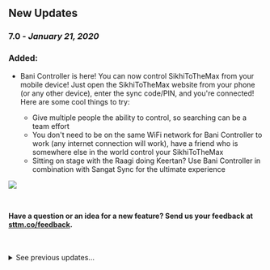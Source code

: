 ## New Updates

### 7.0 - _January 21, 2020_

### Added:

- Bani Controller is here! You can now control SikhiToTheMax from your mobile device! Just open the SikhiToTheMax website from your phone (or any other device), enter the sync code/PIN, and you're connected! Here are some cool things to try:

  - Give multiple people the ability to control, so searching can be a team effort
  - You don't need to be on the same WiFi network for Bani Controller to work (any internet connection will work), have a friend who is somewhere else in the world control your SikhiToTheMax
  - Sitting on stage with the Raagi doing Keertan? Use Bani Controller in combination with Sangat Sync for the ultimate experience

![](./assets/img/help_images/desktop-bani-controller.jpg)

</br>

**Have a question or an idea for a new feature? Send us your feedback at [sttm.co/feedback](https://www.sttm.co/feedback).**

</br>

<br/>  
<details><summary>See previous updates...</summary>
  
### 6.3.2 - _January 7, 2020_

### Improved:

- Fixed a bug that was causing Chromecast not to work as expected 
- Fixed a bug that was causing translations not to appear in Bani Overlay

### 6.3.1 - _December 27, 2019_

### Improved:

- Fixed copy & paste support for new languages 
- Various code enhancements

</br>

### 6.3 - _December 13, 2019_

### Added:

- Added Spanish translations and Devanagari transliterations! Choose your language preference in the Settings menu

![](./assets/img/help_images/desktop-dev-spanish.png)

### Improved:

- Added a hover effect when using the Gurmukhi keyboard to make it easier to see which letter you are clicking
- Fixed a bug with Quick Tools not appearing

### 6.2.1 - _December 3, 2019_

### Improved:

- We fixed a bug that was causing the Anand Karaj ceremony not to display correctly

### 6.2 - _November 26, 2019_

### Improved:

- Bani Overlay has been revamped! We have enhanced the UI to make things a little cleaner and less cluttered
- The SikhiToTheMax logo has been added to Bani Overlay as default and can be turned off with the new "Logo" toggle
- The "Show Annoucements in Overlay" toggle has been moved to the Bani Overlay toolbar
- The Dhan Guru Nanak Gurpurab theme has been removed. Stay tuned for more special themes in the future!
  ![](./assets/img/help_images/desktop-new-overlay.png)

### 6.1 - _November 14, 2019_

### Improved:

- We've added a dedicated font size slider for announcements (includes Mool Mantra, Waheguru, Dhan Guru, and Sangat Sync slides as well)
- Fixed various UI bugs relating to Sangat Sync

### 6.0 - _November 9, 2019_

### New:

- Sangat Sync! An amazing new way to have sangat follow along what is being shown on SikhiToTheMax. Just visit sttm.co/sync and enter the pairing code to get started. Note: This feature is still in beta, please send us your feedback at sttm.co/feedback!
  ![](./assets/img/help_images/desktop-sangat-sync.png)

* Special new theme! We have added a new theme to celebrate Guru Nanak Dev Jee's 550th Gurpurab!
  ![](./assets/img/help_images/desktop-550-theme.png)

- Copy and paste! You can now copy a line from within SikhiToTheMax and paste it outside the app! Click a line from the shabad, and press CTRL (or CMD for Mac) + C to copy it. It will copy everything that is being shown on the slide, including translations!  
  
### 5.3.4 - _September 18, 2019_
     
### Improved:

- Added the ability to choose if annoucements should appear in Bani Overlay
- Fixed a bug that would cause annoucements to be hard to read when using dark themes
- Fixed a bug that would cause the last line of Anand Sahib (Bhog) not to display properly
- Fixed a bug that would cause a white screen to flash upon app launch
- Fixed a bug that caused the spacebar not to function properly

### 5.3.3 - _190822_

### Improved:

- Fixed a bug when using Bani Overlay with longer Banis/Shabads

### 5.3.2 - _190806_

### Improved:

- Bug fixes & UI enhancements

### 5.3 - _190715_

### Added:

- New shortcut for inserting an annoucement or displaying a "Dhan Guru" slide. Just press CTRL (or CMD for Mac) + G
  ![](./assets/img/help_images/desktop-dhan-modal.jpg)

### Improved:

- You can now press enter after searching and it will automatically open the first result
- Fixed a bug with Bani Overlay and the Anand Karaj Ceremony
- Bug fixes & UI enhancements

### 5.2 - _190702_

### Added:

- Check out the new Ceremonies tab - we've put every Shabad you need for an Anand Kaaraj in one place!
  ![](./assets/img/help_images/desktop-ceremonies.png)

- Make your live streams stand out with all new Bani Overlay themes!

- Did you know SikhiToTheMax has keyboard shortcuts?
  - CTRL (or CMD for Mac) + / = Search bar
  - CTRL (or CMD for Mac) + 1 = Waheguru Slide
  - CTRL (or CMD for Mac) + 2 = Mool Mantra
  - CTRL (or CMD for Mac) + 3 = Blank Slide
  - CTRL (or CMD for Mac) + 4 = Anand Sahib (Bhog)
  - CTRL (or CMD for Mac) + 5 = Help Menu
  - CTRL (or CMD for Mac) + 6 = Shortcut Legend

### Improved:

- Expanded Vishraams to be supported on all themes
- Switching between Banis / Shabads is now much easier, history will remember where you left off
- Fixed several bugs when using Chromecast
- Bug fixes & UI enhancements

### 5.0 - _190506_

### Added:

- Sundar Gutka! Now you can easily access compiled Banis such as Nitnem, Asa Kee Vaar, Sukhmani Sahib, and so much more
  ![](./assets/img/help_images/SG.gif)
- Thanks to your feedback, we have added two different styles of Vishraams. You can enable this in the Settings
  ![](./assets/img/help_images/desktop-vishraams.gif)

### Improved:

- SikhiToTheMax will no longer open a second instance if it is already open
- Bug fixes & UI enhancements

### 4.5 - _190312_

### Added:

- Added Shortcut Tray! A quick way to access Anand Sahib (6 Paurees + Salok), Mool Mantra, and more!

### Improved:

- Quick Tools will now overlay instead of push for a more accurate preview
- Fixed an issue with Quick Tools when using certain themes
- Bani Overlay will now clear the current shabad upon closing the app

### 4.4.1 - _190223_

### Improved:

- Fixed a bug that would cause preferences to be reset
- Removed the animation that occurred when changing slides with the "Next Line" toggle enabled

### 4.4 - _190212_

### Added:

- Added the ability to upload multiple custom backgrounds and save them for future use
- Added an option to hide the quick tools menu

### Improved:

- Moved all settings to a dedicated tab and removed duplicate options
- Fixed an issue when using the "Next Line" toggle that caused a large gap on the slide
- Fixed some issues with the custom background uploader
- Fixed some formatting issues when using Chromecast
- Fixed an issue where font sliders would not respond
- Updated the Help Guide with new information and images
- Updated Help Guide to no longer require an internet connection

### 4.3 - _190115_

### Added:

- You can now upload a custom background image! Check out the Custom option in the Themes menu
- Added wildcard support. Type a \* when you are searching if you are unsure of a letter. See the Help section for more info
- Pressing CTRL (Windows) or CMD (Mac) + E will now display a blank slide
- You can now paste text into the search field
- When viewing a Shabad, you can now press a letter on your keyboard to go to the next panktee that starts with that letter
- We have added Google Analytics to help support our future updates. You can toggle this off/on in the settings

### Improved:

- The announcements section now supports formatting, line breaks, and spacing!
- We've made the toggle for Presenter View more accessible

### 4.2.3 - _181115_

- Bug Fixes

### 4.2.1 - _181103_

#### Improved

- Bug Fixes for Windows 7 and 8 users. For the best SikhiToTheMax experience, consider updating to Windows 10.

### 4.2.0 - _181031_

#### Improved

- **Searching**: Your searches will be faster than ever thanks to our improved database.
- **Bani Overlay** -
  - You can now Overlay with Lareevaar!
  - "Insert" slide options (custom slide, Waheguru slide, blank slide, etc) now appear on the overlay.
  - The font for the English translation looks cooler.
  - The overlaying padding and sizes are way smarter.
- **Chromecast** - Spacing on ChromeCast now matches Presenter View preview
- Moved the "Others" tab in Presenter View to a dedicated location rather than a drop-down
- Bug Fixes
- Style Fixes

#### Added

- **Live Feed** - Added ability to choose where you save Live Feed Text Files

### 4.1.0 - _180824_

#### Improved

- **User Interface** - Wow! What is this beautiful new software that lets me present Gurbani and looks amazing? Actually, it's the same SikhiToTheMax, but Guru Sahib has done Kirpa on Sevadars to deliver a new version that is much more intuitive. It's the first step in a brand new experience that is coming. In this iteration, controls are closer to where you need them.
- **Search by Ang** - Searching by Ang or page number has its own dedicated field
- Bug Fixes
- Style Fixes

#### Added

- **Scripture Filtering** - Narrow down your search to different scriptures
- **Single Screen Presenter View** - Get the benefits of presenter view without having to connect a second screen
- **Bani Overlay** - Overlay Editor now provides a way to adjust the background size and opacity and the text size. Gurbani can also be coloured separately from the other text

### 4.0.6 - _180718_

#### Improved

- **Search speed** - _First Letter Start (Gurmukhi)_ search has gotten a huge performance boost, nearing instant from the time you type a letter to when results are shown

### 4.0.5 - _180704_

#### Added

- **Chromecast** - Cast to any Chromecast video receiver device
- **Backgrounds/Themes** - 6 new gorgeous backgrounds and themes to further lend to the tranquil environment
- **1-Letter Search** - Why wait? Start searching right when you start typing
- **Auto-play** - Automatically advance to the next line on a timer
- **Random Shabad** - Not looking for anything in particular but want to read Bani? Get a random Shabad
- **Daily Hukamnama** - Get the daily Hukamnama from Sri Darbar Sahib, Amritsar
- **Bani Overlay** - Overlay Gurbani from STTM to your live broadcast using OBS-compatible software
- **Anand Karaj** - Present all of the 4 Laavs for the Sikh Wedding Ceremony
- **Donate button** - If you would like to show your appreciation with a monetary gift, please click the Donate button
- **Updates** - Get updated on the latest SikhiToTheMax news

### 3.3.1 - _180401_

#### Added

- Help Section - Get your most frequently asked questions answered in the help section
- 2-Letter Search - When searching for two letters, preference is given to shorter lines

#### Improved

- Style updates
- Bug fixes

### 3.3.0 - _180306_

#### Added

- Akhand Paatth View - Infinitely scroll through Angs/pages until the end of the Granth
- Navigation Arrows - Go to the next/previous Shabad with the click of a button!
- Custom Slides - Send custom text to the presenter or choose from presets. Don't want anything on the screen? You can even send a blank slide.
- Unsure which was the last Antraa that was sung? We've got checkmarks to indicate what lines you have already clicked.

#### Improved

- Download progress - See the progress of the database download right on the app icon
- Can't find the ਖ਼ character on your keyboard? No worries - just search for ਖ and we'll do the heavy lifting for you
- You might want to sit down for this one, but the latest database update brought the number of corrections done by the BaniDB project up over 5,000! With Guru's Grace, SikhiToTheMax is using the most accurate digital Gurbani source available today.

### 3.2.0 - _170526_

#### Improved

- Faster updates - We've reduced the size of the app and subsequent updates by storing the database separately on your device. It now downloads on first run and saves you from re-downloading every time we update the app. When there are updates to the database, those will get pulled transparently and allow you to use the app without interruption.

### 3.1.1 - _170524_

#### Added

- Next Line - Show the next line in the Shabad while presenting

#### Improved

- Preferences are now available in the app menu
- The History and Shabad Controller panes have been switched in Presenter View for a better experience

### 3.1.0 - _170506_

#### Added

- Presenter View - When presenting on an external monitor, see the controller in a beautiful and highly practical view for better efficiency in controlling the Viewer.
- Search Types - Choose from four different search types by clicking on the gear icon in the search field
- Left-Align option

#### Improved

- Aesthetics - The themes have gotten a fresh, new coat of paint to look even better. Animations have been updated.

### 3.0.3 - _170421_

#### Added

- A strong, dark theme
- Settings added to give control over what is displayed in the Viewer, with choice of theme, font sizes and Larivaar

### 3.0.2 - _170416_

#### Fixed

- Database issue that was causing lack of results or Shabad not loading in the viewer.

### 3.0.1 - _170415_

#### Fixed

- ਯ was showing up as ਣ in the on-screen keyboard

### 3.0.0 - _170414_

#### First-time User Instructions

1.  Start your First Letter search in the bottom right _Navigator_
2.  Click on a result to see it presented on the same screen. If you have an extended desktop, another presenter will automatically open up in full screen on your second screen.
3.  Navigate with up and down arrows and press space bar to return back to the main line
4.  Use the icons at the bottom of the footer to navigate between Search, Recent Shabads, and Current Shabad
5.  Please submit feedback to techsupport@khalisfoundation.org
    </details>
